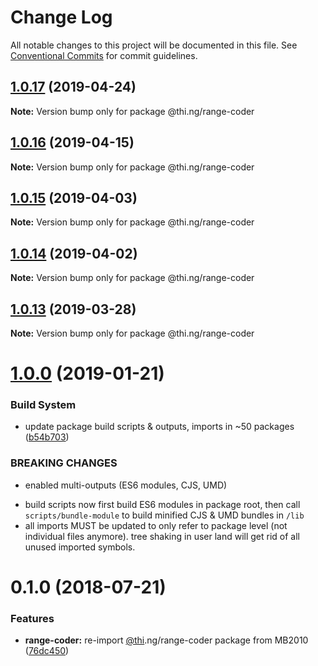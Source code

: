 # Change Log

All notable changes to this project will be documented in this file.
See [Conventional Commits](https://conventionalcommits.org) for commit guidelines.

## [1.0.17](https://github.com/thi-ng/umbrella/compare/@thi.ng/range-coder@1.0.16...@thi.ng/range-coder@1.0.17) (2019-04-24)

**Note:** Version bump only for package @thi.ng/range-coder





## [1.0.16](https://github.com/thi-ng/umbrella/compare/@thi.ng/range-coder@1.0.15...@thi.ng/range-coder@1.0.16) (2019-04-15)

**Note:** Version bump only for package @thi.ng/range-coder





## [1.0.15](https://github.com/thi-ng/umbrella/compare/@thi.ng/range-coder@1.0.14...@thi.ng/range-coder@1.0.15) (2019-04-03)

**Note:** Version bump only for package @thi.ng/range-coder





## [1.0.14](https://github.com/thi-ng/umbrella/compare/@thi.ng/range-coder@1.0.13...@thi.ng/range-coder@1.0.14) (2019-04-02)

**Note:** Version bump only for package @thi.ng/range-coder





## [1.0.13](https://github.com/thi-ng/umbrella/compare/@thi.ng/range-coder@1.0.12...@thi.ng/range-coder@1.0.13) (2019-03-28)

**Note:** Version bump only for package @thi.ng/range-coder







# [1.0.0](https://github.com/thi-ng/umbrella/compare/@thi.ng/range-coder@0.1.28...@thi.ng/range-coder@1.0.0) (2019-01-21)


### Build System

* update package build scripts & outputs, imports in ~50 packages ([b54b703](https://github.com/thi-ng/umbrella/commit/b54b703))


### BREAKING CHANGES

* enabled multi-outputs (ES6 modules, CJS, UMD)

- build scripts now first build ES6 modules in package root, then call
  `scripts/bundle-module` to build minified CJS & UMD bundles in `/lib`
- all imports MUST be updated to only refer to package level
  (not individual files anymore). tree shaking in user land will get rid of
  all unused imported symbols.


<a name="0.1.0"></a>
# 0.1.0 (2018-07-21)


### Features

* **range-coder:** re-import [@thi](https://github.com/thi).ng/range-coder package from MB2010 ([76dc450](https://github.com/thi-ng/umbrella/commit/76dc450))
